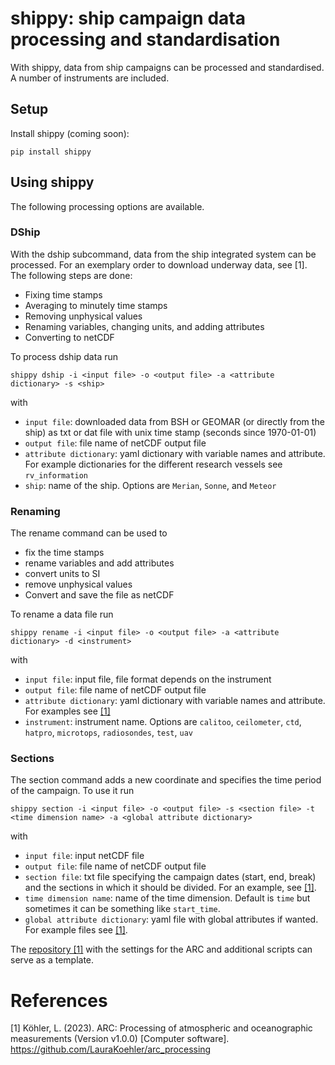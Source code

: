 # shippy: ship campaign data processing and standardisation

With shippy, data from ship campaigns can be processed and standardised. A number of instruments are included.

## Setup

Install shippy (coming soon):

```
pip install shippy
```
## Using shippy

The following processing options are available.

### DShip

With the dship subcommand, data from the ship integrated system can be processed. For an exemplary order to download underway data, see [1]. The following steps are done:
* Fixing time stamps 
* Averaging to minutely time stamps
* Removing unphysical values
* Renaming variables, changing units, and adding attributes
* Converting to netCDF

To process dship data run
```
shippy dship -i <input file> -o <output file> -a <attribute dictionary> -s <ship>
```
with
* `input file`: downloaded data from BSH or GEOMAR (or directly from the ship) as txt or dat file with unix time stamp (seconds since 1970-01-01)
* `output file`: file name of netCDF output file
* `attribute dictionary`: yaml dictionary with variable names and attribute. For example dictionaries for the different research vessels see `rv_information` 
* `ship`: name of the ship. Options are `Merian`, `Sonne`, and `Meteor`

### Renaming

The rename command can be used to 
* fix the time stamps
* rename variables and add attributes
* convert units to SI
* remove unphysical values
* Convert and save the file as netCDF

To rename a data file run
```
shippy rename -i <input file> -o <output file> -a <attribute dictionary> -d <instrument>
```
with 
* `input file`: input file, file format depends on the instrument
* `output file`: file name of netCDF output file
* `attribute dictionary`: yaml dictionary with variable names and attribute. For examples see [[1]](https://github.com/LauraKoehler/arc_processing)
* `instrument`: instrument name. Options are `calitoo`, `ceilometer`, `ctd`, `hatpro`, `microtops`, `radiosondes`, `test`, `uav`

### Sections

The section command adds a new coordinate and specifies the time period of the campaign. To use it run
```
shippy section -i <input file> -o <output file> -s <section file> -t <time dimension name> -a <global attribute dictionary>
```
with
* `input file`: input netCDF file
* `output file`: file name of netCDF output file
* `section file`: txt file specifying the campaign dates (start, end, break) and the sections in which it should be divided. For an example, see [[1]](https://github.com/LauraKoehler/arc_processing).
* `time dimension name`: name of the time dimension. Default is `time` but sometimes it can be something like `start_time`.
* `global attribute dictionary`: yaml file with global attributes if wanted. For example files see [[1]](https://github.com/LauraKoehler/arc_processing).

The [repository [1]](https://github.com/LauraKoehler/arc_processing) with the settings for the ARC and additional scripts can serve as a template.

# References
[1] Köhler, L. (2023). ARC: Processing of atmospheric and oceanographic measurements (Version v1.0.0) [Computer software]. https://github.com/LauraKoehler/arc_processing

